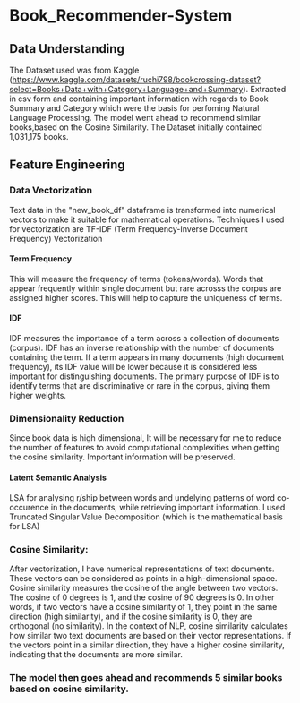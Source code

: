 # Book_Recommender-System

 ##  Data Understanding

The Dataset used was from Kaggle (https://www.kaggle.com/datasets/ruchi798/bookcrossing-dataset?select=Books+Data+with+Category+Language+and+Summary).
Extracted in csv form and containing important information with regards to Book Summary and Category which were 
the  basis for perfoming Natural Language Processing.
The model went ahead to recommend similar books,based on the Cosine Similarity. 
The Dataset initially contained 1,031,175 books. 


## Feature Engineering

### Data Vectorization

Text data in the "new_book_df" dataframe is transformed into numerical vectors to make it suitable for mathematical
operations.
Techniques I used for vectorization are TF-IDF 
(Term Frequency-Inverse Document Frequency) Vectorization

#### Term Frequency

This will measure the frequency of terms (tokens/words). Words that appear frequently within single document but rare acrosss the corpus are assigned higher scores. 
This will help to capture the uniqueness of terms.

#### IDF
IDF measures the importance of a term across a collection of documents (corpus). IDF has an inverse relationship with the number of documents containing the term. 
If a term appears in many documents (high document frequency), its IDF value will be lower because it is considered less important for distinguishing documents. 
The primary purpose of IDF is to identify terms that are discriminative or rare in the corpus, giving them higher weights.

###  Dimensionality Reduction

Since book data is high dimensional, It will be necessary for me to reduce the number of features to avoid computational complexities when getting the 
cosine similarity.
Important information will be preserved. 

 #### Latent Semantic Analysis
LSA for analysing r/ship between words and undelying patterns of word co-occurence in the documents, while retrieving important information.
I used Truncated Singular Value Decomposition (which is the mathematical basis for LSA)

###  Cosine Similarity:

After vectorization, I have numerical representations of text documents. These vectors can be considered as points in a high-dimensional space.
Cosine similarity measures the cosine of the angle between two vectors. The cosine of 0 degrees is 1, and the cosine of 90 degrees is 0. 
In other words, if two vectors have a cosine similarity of 1, they point in the same direction (high similarity), and if the cosine similarity is 0, 
they are orthogonal (no similarity).
In the context of NLP, cosine similarity calculates how similar two text documents are based on their vector representations. 
If the vectors point in a similar direction, they have a higher cosine similarity, indicating that the documents are more similar.

### The model then goes ahead and recommends 5 similar books based on cosine similarity.
